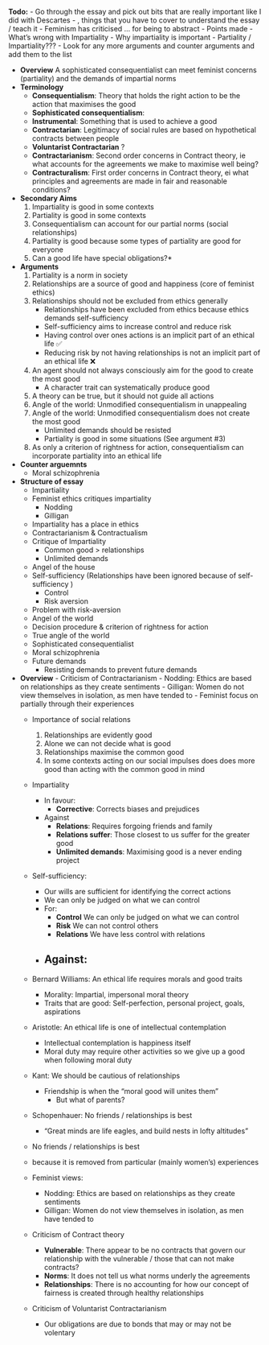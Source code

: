 **Todo:**
	- Go through the essay and pick out bits that are really important like I did with Descartes
		- , things that you have to cover to understand the essay / teach it
		- Feminism has criticised … for being to abstract
			- Points made
		- What’s wrong with Impartiality
		- Why impartiality is important
		- Partiality / Impartiality???
	- Look for any more arguments and counter arguments and add them to the list

- **Overview** A sophisticated consequentialist can meet feminist concerns (partiality) and the demands of impartial norms
- **Terminology**
	- **Consequentialism**: Theory that holds the right action to be the action that maximises the good
	- **Sophisticated consequentialism**:
	- **Instrumental**: Something that is used to achieve a good
	- **Contractarian**: Legitimacy of social rules are based on hypothetical contracts between people
	- **Voluntarist Contractarian** ?
	- **Contractarianism**: Second order concerns in Contract theory, ie what accounts for the agreements we make to maximise well being?
	- **Contracturalism**: First order concerns in Contract theory, ei what principles and agreements are made in fair and reasonable conditions?
- **Secondary Aims**
	1. Impartiality is good in some contexts
	2. Partiality is good in some contexts
	3. Consequentialism can account for our partial norms (social relationships)
	4. Partiality is good because some types of partiality are good for everyone
	5. Can a good life have special obligations?*
- **Arguments**
	1. Partiality is a norm in society
	2. Relationships are a source of good and happiness (core of feminist ethics)
	3. Relationships should not be excluded from ethics generally
		- Relationships have been excluded from ethics because ethics demands self-sufficiency
		- Self-sufficiency aims to increase control and reduce risk
		- Having control over ones actions is an implicit part of an ethical life ✅
		- Reducing risk by not having relationships is not an implicit part of an ethical life ❌
	4. An agent should not always consciously aim for the good to create the most good
		-  A character trait can systematically produce good
	5. A theory can be true, but it should not guide all actions 
	6. Angle of the world: Unmodified consequentialism in unappealing
	7. Angle of the world: Unmodified consequentialism does not create the most good
		- Unlimited demands should be resisted
		- Partiality is good in some situations (See argument #3)
	8.  As only a criterion of rightness for action, consequentialism can incorporate partiality into an ethical life 
- **Counter arguemnts**
	- Moral schizophrenia
- **Structure of essay**
	- Impartiality
	- Feminist ethics critiques impartiality
		- Nodding
		- Gilligan
	- Impartiality has a place in ethics
	- Contractarianism & Contractualism
	- Critique of Impartiality
		- Common good > relationships
		- Unlimited demands
	- Angel of the house
	- Self-sufficiency (Relationships have been ignored because of self-sufficiency )
		- Control
		- Risk aversion 
	- Problem with risk-aversion 
	- Angel of the world
	- Decision procedure & criterion of rightness for action
	- True angle of the world
	- Sophisticated consequentialist
	- Moral schizophrenia
	- Future demands
		- Resisting demands to prevent future demands
- **Overview**
		- Criticism of Contractarianism
			- Nodding: Ethics are based on relationships as they create sentiments
			- Gilligan: Women do not view themselves in isolation, as men have tended to
		- Feminist focus on partially through their experiences
	- Importance of social relations
		1. Relationships are evidently good
		2. Alone we can not decide what is good
		3. Relationships maximise the common good
		4. In some contexts acting on our social impulses does does more good than acting with the common good in mind
	- Impartiality
		- In favour:
			- **Corrective**: Corrects biases and prejudices
		- Against
			- **Relations**: Requires forgoing friends and family
			- **Relations suffer**: Those closest to us suffer for the greater good
			- **Unlimited demands**: Maximising good is a never ending project
	- Self-sufficiency: 
		- Our wills are sufficient for identifying the correct actions
		- We can only be judged on what we can control
		- For:
			- **Control** We can only be judged on what we can control
			- **Risk** We can not control others
			- **Relations** We have less control with relations
		- Against:
			- 
	- Bernard Williams: An ethical life requires morals and good traits
		- Morality: Impartial, impersonal moral theory
		- Traits that are good: Self-perfection, personal project, goals, aspirations
	- Aristotle: An ethical life is one of intellectual contemplation
		- Intellectual contemplation is happiness itself 
		- Moral duty may require other activities so we give up a good when following moral duty
	- Kant: We should be cautious of relationships
		- Friendship is when the “moral good will unites them”
			- But what of parents?
	- Schopenhauer: No friends / relationships is best
		- “Great minds are life eagles, and build nests in lofty altitudes”
	- No friends / relationships is best
	- because it is removed from particular (mainly women’s) experiences
	
	- Feminist views:
		- Nodding: Ethics are based on relationships as they create sentiments
		- Gilligan: Women do not view themselves in isolation, as men have tended to
	- Criticism of Contract theory
		-  **Vulnerable**: There appear to be no contracts that govern our relationship with the vulnerable / those that can not make contracts?
		- **Norms**: It does not tell us what norms underly the agreements
		- **Relationships**: There is no accounting for how our concept of fairness is created through healthy relationships
	- Criticism of Voluntarist Contractarianism
		- Our obligations are due to bonds that may or may not be volentary
